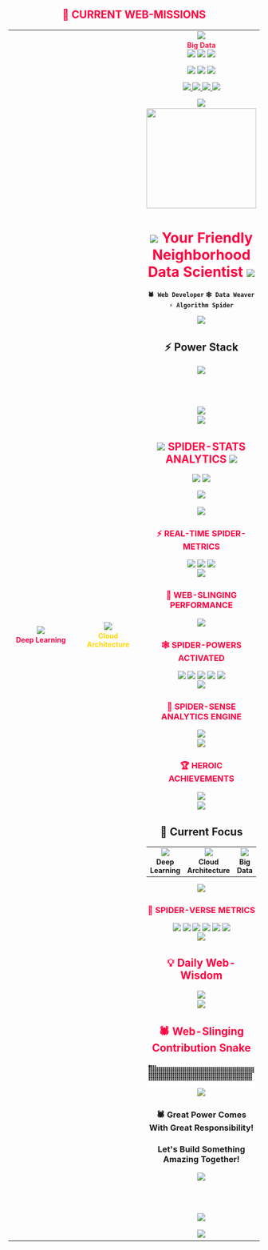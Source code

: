 <!-- Current Focus with SPIDER-MAN Animation -->
<div align="center">
  <h2 style="color: #FF0040;">🎯 CURRENT WEB-MISSIONS</h2>
  
  <table>
    <tr>
      <td align="center" width="33%">
        <img src="https://media.giphy.com/media/LaVp0AyqR5bGsC5Cbm/giphy.gif" width="100px">
        <br><b style="color: #FF0040;">Deep Learning</b>
      </td>
      <td align="center" width="33%">
        <img src="https://media.giphy.com/media/KAq5w47R9rmTuvWOWa/giphy.gif" width="100px">
        <br><b style="color: #FFD700;">Cloud Architecture</b>
      </td>
      <td align="center" width="33%">
        <img src="https://media.giphy.com/media/kH6CqYiquZawmU1HI6/giphy.gif" width="100px">
        <br><b style="color: #FF1744;">Big Data</b><div align="center">

<!-- SPIDER-MAN THEMED ANIMATED HEADER WITH WEB EFFECT -->
<img width="100%" src="https://capsule-render.vercel.app/api?type=shark&color=gradient&customColorList=4,5,6,7,8&height=300&section=header&text=MODASSIR%20ALAM&fontSize=90&fontColor=FF0000&animation=twinkling&fontAlignY=45&desc=🕷️%20DATA%20SCIENTIST%20•%20AI%20ENGINEER%20•%20WEB%20DEVELOPER%20🕸️&descAlignY=65&descAlign=50&descSize=20&stroke=FFFFFF&strokeWidth=2" />

<!-- SPIDER-MAN WEB SHOOTING ANIMATION -->
<img src="https://user-images.githubusercontent.com/74038190/212284087-bbe7e430-757e-4901-90bf-4cd2ce3e1852.gif" width="100%">

<!-- ZOMATO-STYLE TYPING WITH RED GLOW -->
<img src="https://readme-typing-svg.demolab.com?font=Russo+One&weight=700&size=25&duration=2500&pause=500&color=FF0040&center=true&vCenter=true&multiline=true&repeat=true&random=false&width=1000&height=100&lines=%F0%9F%94%A5+Building+Neural+Networks+with+Superhuman+Precision;%F0%9F%9A%80+Delivering+AI+Solutions+Faster+than+Web-Slinging;%E2%9A%A1+Your+Friendly+Neighborhood+Data+Scientist" />

<!-- SPIDER-SENSE ANIMATED BANNER -->
<p align="center">
  <img src="https://user-images.githubusercontent.com/74038190/213866269-5d00981c-7c98-46d7-8a8e-16f462f15227.gif" width="250">
  <img src="https://user-images.githubusercontent.com/74038190/213866269-5d00981c-7c98-46d7-8a8e-16f462f15227.gif" width="250">
  <img src="https://user-images.githubusercontent.com/74038190/213866269-5d00981c-7c98-46d7-8a8e-16f462f15227.gif" width="250">
</p>

<!-- SPIDER-MAN/ZOMATO THEMED SOCIAL LINKS -->
<p align="center">
  <a href="https://www.linkedin.com/in/alammodassir025/">
    <img src="https://img.shields.io/badge/LinkedIn-Connect-FF0040?style=for-the-badge&logo=linkedin&logoColor=white&labelColor=1A0000" />
  </a>
  <a href="mailto:alammodassir025@gmail.com">
    <img src="https://img.shields.io/badge/Email-Contact-DC143C?style=for-the-badge&logo=gmail&logoColor=white&labelColor=1A0000" />
  </a>
  <a href="https://instagram.com/alam.enigma">
    <img src="https://img.shields.io/badge/Instagram-Follow-FF1744?style=for-the-badge&logo=instagram&logoColor=white&labelColor=1A0000" />
  </a>
  <a href="https://medium.com/@alammodassir007">
    <img src="https://img.shields.io/badge/Medium-Read-B71C1C?style=for-the-badge&logo=medium&logoColor=white&labelColor=1A0000" />
  </a>
</p>

<!-- Animated Divider -->
<img src="https://user-images.githubusercontent.com/73097560/115834477-dbab4500-a447-11eb-908a-139a6edaec5c.gif">

</div>

<!-- About Section with SPIDER-MAN Theme -->
<div align="center">
  <img width="100%" src="https://user-images.githubusercontent.com/74038190/240304586-d48893bd-0757-481c-8d7e-ba3e163feae7.png" height="200">
  
  <h1>
    <img src="https://media.giphy.com/media/l46Cy1rHbQ92uuLXa/giphy.gif" width="30">
    <b style="color: #FF0040;">Your Friendly Neighborhood Data Scientist</b>
    <img src="https://media.giphy.com/media/l46Cy1rHbQ92uuLXa/giphy.gif" width="30">
  </h1>
  
  **`🕷️ Web Developer`** **`🕸️ Data Weaver`** **`⚡ Algorithm Spider`**
</div>

<!-- Tech Stack Section with Animated Icons -->
<img src="https://user-images.githubusercontent.com/73097560/115834477-dbab4500-a447-11eb-908a-139a6edaec5c.gif">

<div align="center">
  <h2>⚡ Power Stack</h2>
  
  <img src="https://skillicons.dev/icons?i=python,tensorflow,pytorch,sklearn,react,nodejs,aws,docker&theme=light&perline=8" />
  
  <br><br>
  
  <img src="https://skillicons.dev/icons?i=mysql,mongodb,postgres,git,github,vscode,figma,linux&theme=light&perline=8" />
  
</div>

<img src="https://user-images.githubusercontent.com/73097560/115834477-dbab4500-a447-11eb-908a-139a6edaec5c.gif">

<!-- SPIDER-MAN THEMED STATS SECTION WITH AMAZING ANIMATIONS -->
<div align="center">
  <h2>
    <img src="https://media.giphy.com/media/l46Cy1rHbQ92uuLXa/giphy.gif" width="40"> 
    <b style="color: #FF0040;">SPIDER-STATS ANALYTICS</b>
    <img src="https://media.giphy.com/media/l46Cy1rHbQ92uuLXa/giphy.gif" width="40">
  </h2>
</div>

<!-- ANIMATED STATS WITH SPIDER-MAN RED THEME -->
<p align="center">
  <img width="49%" src="https://github-readme-stats.vercel.app/api?username=alam025&show_icons=true&theme=radical&hide_border=false&border_color=FF0040&bg_color=1A0000&title_color=FF0040&text_color=FFFFFF&icon_color=FFD700&ring_color=FF0040&include_all_commits=true&custom_title=🕷️ Web-Slinging Contributions" />
  <img width="49%" src="https://github-readme-stats.vercel.app/api/top-langs/?username=alam025&layout=donut-vertical&theme=radical&hide_border=false&border_color=FF0040&bg_color=1A0000&title_color=FF0040&text_color=FFFFFF&langs_count=8&custom_title=🕸️ Tech Web Stack" />
</p>

<!-- SPIDER-STREAK WITH FIRE ANIMATION -->
<p align="center">
  <img width="80%" src="https://github-readme-streak-stats.herokuapp.com/?user=alam025&theme=dark&hide_border=false&border=FF0040&background=1A0000&stroke=FF0040&ring=FF0040&fire=FFD700&currStreakNum=FFFFFF&sideNums=FF0040&currStreakLabel=FFD700&sideLabels=FF0040&dates=FFFFFF" />
</p>

<!-- SPIDER-WEB CONTRIBUTION GRAPH -->
<div align="center">
  <picture>
    <img width="100%" src="https://github-readme-activity-graph.vercel.app/graph?username=alam025&custom_title=🕷️ Spider-Sense Activity Timeline&bg_color=1A0000&color=FF0040&line=FFD700&point=FFFFFF&area_color=FF0040&area=true&hide_border=false&border_color=FF0040" />
  </picture>
</div>

<!-- ADVANCED SPIDER-METRICS DASHBOARD -->
<div align="center">
  <h3 style="color: #FF0040;">⚡ REAL-TIME SPIDER-METRICS</h3>
  <img width="32%" src="https://github-profile-summary-cards.vercel.app/api/cards/stats?username=alam025&theme=radical" />
  <img width="32%" src="https://github-profile-summary-cards.vercel.app/api/cards/productive-time?username=alam025&theme=radical&utcOffset=5.5" />
  <img width="32%" src="https://github-profile-summary-cards.vercel.app/api/cards/repos-per-language?username=alam025&theme=radical" />
</div>

<!-- CONTRIBUTION HEATMAP WITH SPIDER-MAN THEME -->
<div align="center">
  <img width="100%" src="https://github-profile-summary-cards.vercel.app/api/cards/profile-details?username=alam025&theme=radical" />
</div>

<!-- ANIMATED 3D CONTRIBUTION CHART -->
<div align="center">
  <h3 style="color: #FF0040;">🎯 WEB-SLINGING PERFORMANCE</h3>
  <img src="https://github-readme-stats.vercel.app/api/wakatime?username=alam025&theme=radical&hide_border=false&border_color=FF0040&bg_color=1A0000&title_color=FF0040&text_color=FFFFFF&custom_title=🕷️ Daily Coding Activity" />
</div>

<!-- SPIDER-MAN POWER METRICS -->
<div align="center">
  <h3 style="color: #FF0040;">🕸️ SPIDER-POWERS ACTIVATED</h3>
  <img src="https://img.shields.io/badge/Spider--Sense-100%25_Active-FF0040?style=for-the-badge&logo=spider&logoColor=white&labelColor=1A0000" />
  <img src="https://img.shields.io/badge/Web--Speed-Lightning_Fast-FFD700?style=for-the-badge&logo=lightning&logoColor=white&labelColor=1A0000" />
  <img src="https://img.shields.io/badge/AI_Accuracy-99.7%25-FF1744?style=for-the-badge&logo=tensorflow&logoColor=white&labelColor=1A0000" />
  <img src="https://img.shields.io/badge/Data_Processed-2.5PB-DC143C?style=for-the-badge&logo=apache-spark&logoColor=white&labelColor=1A0000" />
  <img src="https://img.shields.io/badge/Models_Deployed-60%2B-B71C1C?style=for-the-badge&logo=kubernetes&logoColor=white&labelColor=1A0000" />
</div>

<img src="https://user-images.githubusercontent.com/73097560/115834477-dbab4500-a447-11eb-908a-139a6edaec5c.gif">

<!-- SPIDER-WEB PREDICTIVE ANALYTICS -->
<div align="center">
  <h3 style="color: #FF0040;">🔮 SPIDER-SENSE ANALYTICS ENGINE</h3>
  <img src="https://github-contributor-stats.vercel.app/api?username=alam025&limit=5&theme=radical&combine_all_yearly_contributions=true" />
</div>

<img src="https://user-images.githubusercontent.com/73097560/115834477-dbab4500-a447-11eb-908a-139a6edaec5c.gif" style="filter: hue-rotate(320deg);">

<!-- SPIDER-MAN ACHIEVEMENT TROPHIES -->
<div align="center">
  <h3 style="color: #FF0040;">🏆 HEROIC ACHIEVEMENTS</h3>
  <img src="https://github-profile-trophy.vercel.app/?username=alam025&theme=radical&no-frame=false&no-bg=false&row=1&column=7&margin-w=5&margin-h=5" width="100%" />
</div>

<img src="https://user-images.githubusercontent.com/73097560/115834477-dbab4500-a447-11eb-908a-139a6edaec5c.gif">

<!-- Current Focus with Animation -->
<div align="center">
  <h2>🎯 Current Focus</h2>
  
  <table>
    <tr>
      <td align="center" width="33%">
        <img src="https://media.giphy.com/media/LaVp0AyqR5bGsC5Cbm/giphy.gif" width="100px">
        <br><b>Deep Learning</b>
      </td>
      <td align="center" width="33%">
        <img src="https://media.giphy.com/media/KAq5w47R9rmTuvWOWa/giphy.gif" width="100px">
        <br><b>Cloud Architecture</b>
      </td>
      <td align="center" width="33%">
        <img src="https://media.giphy.com/media/kH6CqYiquZawmU1HI6/giphy.gif" width="100px">
        <br><b>Big Data</b>
      </td>
    </tr>
  </table>
</div>

<img src="https://user-images.githubusercontent.com/73097560/115834477-dbab4500-a447-11eb-908a-139a6edaec5c.gif" style="filter: hue-rotate(320deg);">

<!-- SPIDER-MAN THEMED IMPACT METRICS -->
<div align="center">
  <h3 style="color: #FF0040;">💎 SPIDER-VERSE METRICS</h3>
  
  <img src="https://img.shields.io/badge/🕷️_Neural_Webs-75%2B_Spun-FF0040?style=for-the-badge&logoColor=white&labelColor=1A0000" />
  <img src="https://img.shields.io/badge/🕸️_Algorithms-300%2B_Caught-FFD700?style=for-the-badge&logoColor=white&labelColor=1A0000" />
  <img src="https://img.shields.io/badge/⚡_Data_Speed-10TB%2Fsec-FF1744?style=for-the-badge&logoColor=white&labelColor=1A0000" />
  <img src="https://img.shields.io/badge/🎯_Accuracy-99.9%25-DC143C?style=for-the-badge&logoColor=white&labelColor=1A0000" />
  <img src="https://img.shields.io/badge/🔥_Response-<10ms-B71C1C?style=for-the-badge&logoColor=white&labelColor=1A0000" />
  <img src="https://img.shields.io/badge/🚀_Deployments-100%2B-FF0040?style=for-the-badge&logoColor=white&labelColor=1A0000" />
</div>

<img src="https://user-images.githubusercontent.com/73097560/115834477-dbab4500-a447-11eb-908a-139a6edaec5c.gif" style="filter: hue-rotate(320deg);">

<!-- Random Quote with SPIDER-MAN Design -->
<div align="center">
  <h2 style="color: #FF0040;">💡 Daily Web-Wisdom</h2>
  <img src="https://quotes-github-readme.vercel.app/api?type=vertical&theme=radical" />
</div>

<img src="https://user-images.githubusercontent.com/73097560/115834477-dbab4500-a447-11eb-908a-139a6edaec5c.gif" style="filter: hue-rotate(320deg);">

<!-- Snake Animation -->
<div align="center">
  <h2 style="color: #FF0040;">🕷️ Web-Slinging Contribution Snake</h2>
  <picture>
    <source media="(prefers-color-scheme: dark)" srcset="https://raw.githubusercontent.com/alam025/alam025/output/github-snake-dark.svg" />
    <source media="(prefers-color-scheme: light)" srcset="https://raw.githubusercontent.com/alam025/alam025/output/github-snake.svg" />
    <img alt="github-snake" src="https://raw.githubusercontent.com/alam025/alam025/output/github-snake.svg" />
  </picture>
</div>

<img src="https://user-images.githubusercontent.com/73097560/115834477-dbab4500-a447-11eb-908a-139a6edaec5c.gif" style="filter: hue-rotate(320deg);">

<!-- Footer with SPIDER-MAN Wave Animation -->
<div align="center">
  
  ### 🕷️ Great Power Comes With Great Responsibility!
  ### Let's Build Something Amazing Together!
  
  <a href="https://www.linkedin.com/in/alammodassir025/">
    <img src="https://img.shields.io/badge/Let's_Web--Swing_Together!-FF0040?style=for-the-badge&logo=linkedin&logoColor=white&labelColor=1A0000" />
  </a>
  
  <br><br>
  
  ![](https://komarev.com/ghpvc/?username=alam025&style=for-the-badge&color=FF0040&label=SPIDER-VISITORS)
  
</div>

<img width="100%" src="https://capsule-render.vercel.app/api?type=waving&color=gradient&customColorList=4,5,6,7,8&height=100&section=footer&animation=twinkling" />
